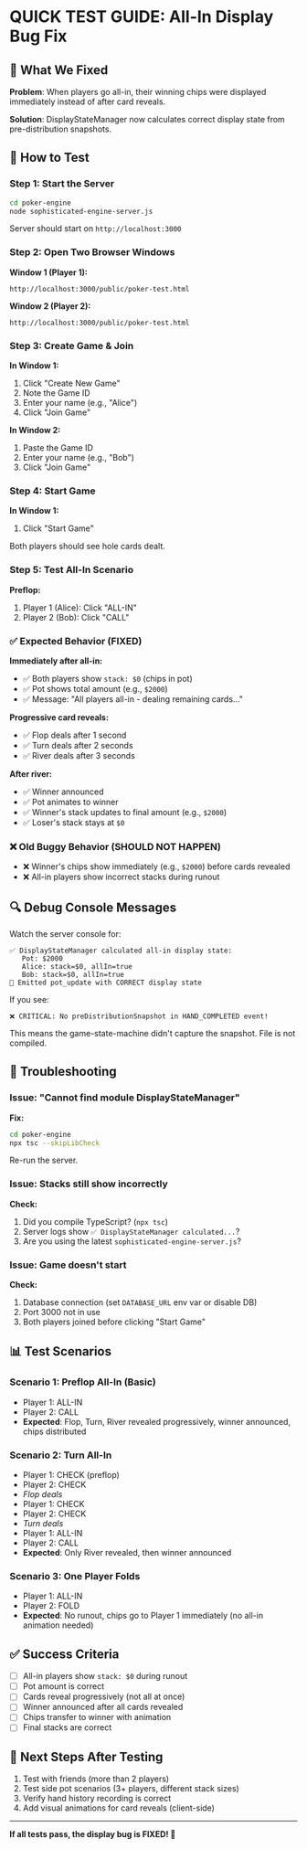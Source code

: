 # QUICK TEST GUIDE: All-In Display Bug Fix

## 🎯 What We Fixed

**Problem**: When players go all-in, their winning chips were displayed immediately instead of after card reveals.

**Solution**: DisplayStateManager now calculates correct display state from pre-distribution snapshots.

## 🧪 How to Test

### Step 1: Start the Server

```bash
cd poker-engine
node sophisticated-engine-server.js
```

Server should start on `http://localhost:3000`

### Step 2: Open Two Browser Windows

**Window 1 (Player 1):**
```
http://localhost:3000/public/poker-test.html
```

**Window 2 (Player 2):**
```
http://localhost:3000/public/poker-test.html
```

### Step 3: Create Game & Join

**In Window 1:**
1. Click "Create New Game"
2. Note the Game ID
3. Enter your name (e.g., "Alice")
4. Click "Join Game"

**In Window 2:**
1. Paste the Game ID
2. Enter your name (e.g., "Bob")
3. Click "Join Game"

### Step 4: Start Game

**In Window 1:**
1. Click "Start Game"

Both players should see hole cards dealt.

### Step 5: Test All-In Scenario

**Preflop:**
1. Player 1 (Alice): Click "ALL-IN"
2. Player 2 (Bob): Click "CALL"

### ✅ Expected Behavior (FIXED)

**Immediately after all-in:**
- ✅ Both players show `stack: $0` (chips in pot)
- ✅ Pot shows total amount (e.g., `$2000`)
- ✅ Message: "All players all-in - dealing remaining cards..."

**Progressive card reveals:**
- ✅ Flop deals after 1 second
- ✅ Turn deals after 2 seconds
- ✅ River deals after 3 seconds

**After river:**
- ✅ Winner announced
- ✅ Pot animates to winner
- ✅ Winner's stack updates to final amount (e.g., `$2000`)
- ✅ Loser's stack stays at `$0`

### ❌ Old Buggy Behavior (SHOULD NOT HAPPEN)

- ❌ Winner's chips show immediately (e.g., `$2000`) before cards revealed
- ❌ All-in players show incorrect stacks during runout

## 🔍 Debug Console Messages

Watch the server console for:

```
✅ DisplayStateManager calculated all-in display state:
   Pot: $2000
   Alice: stack=$0, allIn=true
   Bob: stack=$0, allIn=true
📡 Emitted pot_update with CORRECT display state
```

If you see:
```
❌ CRITICAL: No preDistributionSnapshot in HAND_COMPLETED event!
```

This means the game-state-machine didn't capture the snapshot. File is not compiled.

## 🐛 Troubleshooting

### Issue: "Cannot find module DisplayStateManager"

**Fix:**
```bash
cd poker-engine
npx tsc --skipLibCheck
```

Re-run the server.

### Issue: Stacks still show incorrectly

**Check:**
1. Did you compile TypeScript? (`npx tsc`)
2. Server logs show `✅ DisplayStateManager calculated...`?
3. Are you using the latest `sophisticated-engine-server.js`?

### Issue: Game doesn't start

**Check:**
1. Database connection (set `DATABASE_URL` env var or disable DB)
2. Port 3000 not in use
3. Both players joined before clicking "Start Game"

## 📊 Test Scenarios

### Scenario 1: Preflop All-In (Basic)
- Player 1: ALL-IN
- Player 2: CALL
- **Expected**: Flop, Turn, River revealed progressively, winner announced, chips distributed

### Scenario 2: Turn All-In
- Player 1: CHECK (preflop)
- Player 2: CHECK
- *Flop deals*
- Player 1: CHECK
- Player 2: CHECK
- *Turn deals*
- Player 1: ALL-IN
- Player 2: CALL
- **Expected**: Only River revealed, then winner announced

### Scenario 3: One Player Folds
- Player 1: ALL-IN
- Player 2: FOLD
- **Expected**: No runout, chips go to Player 1 immediately (no all-in animation needed)

## ✅ Success Criteria

- [ ] All-in players show `stack: $0` during runout
- [ ] Pot amount is correct
- [ ] Cards reveal progressively (not all at once)
- [ ] Winner announced after all cards revealed
- [ ] Chips transfer to winner with animation
- [ ] Final stacks are correct

## 🚀 Next Steps After Testing

1. Test with friends (more than 2 players)
2. Test side pot scenarios (3+ players, different stack sizes)
3. Verify hand history recording is correct
4. Add visual animations for card reveals (client-side)

---

**If all tests pass, the display bug is FIXED! 🎉**

